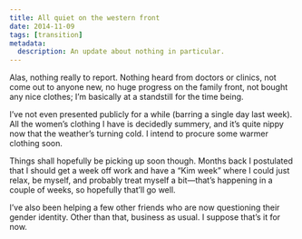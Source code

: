 ```yaml
---
title: All quiet on the western front
date: 2014-11-09
tags: [transition]
metadata:
  description: An update about nothing in particular.
---
```


Alas, nothing really to report. Nothing heard from doctors or clinics, not come out to anyone new, no huge progress on the family front, not bought any nice clothes; I’m basically at a standstill for the time being.

I’ve not even presented publicly for a while (barring a single day last week). All the women’s clothing I have is decidedly summery, and it’s quite nippy now that the weather’s turning cold. I intend to procure some warmer clothing soon.

Things shall hopefully be picking up soon though. Months back I postulated that I should get a week off work and have a “Kim week” where I could just relax, be myself, and probably treat myself a bit—that’s happening in a couple of weeks, so hopefully that’ll go well.

I’ve also been helping a few other friends who are now questioning their gender identity. Other than that, business as usual. I suppose that’s it for now.
